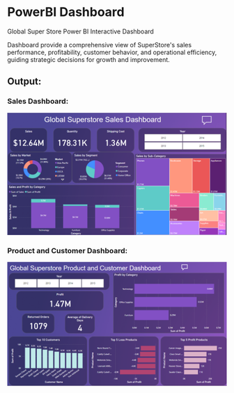 # PowerBI Dashboard

Global Super Store Power BI Interactive Dashboard

Dashboard provide a comprehensive view of SuperStore's sales performance, profitability, customer behavior, and operational efficiency, guiding strategic decisions for growth and improvement.

## Output:

### Sales Dashboard:

![alt text](https://github.com/chaitali-gaikwad/SalesDashboard/blob/main/Dashboards/Sales/op.png?raw=true)

### Product and Customer Dashboard:
![alt text](https://github.com/chaitali-gaikwad/SalesDashboard/blob/main/Dashboards/ProductAndCustomer/op.png?raw=true)
